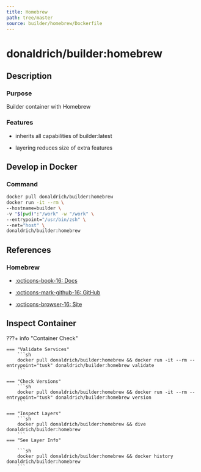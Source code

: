 ```yaml
---
title: Homebrew
path: tree/master
source: builder/homebrew/Dockerfile
---
```


# donaldrich/builder:homebrew

## Description

### Purpose

Builder container with Homebrew

### Features

- inherits all capabilities of builder:latest

- layering reduces size of extra features

## Develop in Docker

### Command

```sh
docker pull donaldrich/builder:homebrew
docker run -it --rm \
--hostname=builder \
-v "$(pwd)":"/work" -w "/work" \
--entrypoint="/usr/bin/zsh" \
--net="host" \
donaldrich/builder:homebrew
```

## References

### Homebrew

- [:octicons-book-16: Docs](https://docs.brew.sh)

- [:octicons-mark-github-16: GitHub](https://github.com/Homebrew/brew)

- [:octicons-browser-16: Site](https://brew.sh)

## Inspect Container

???+ info "Container Check"

    === "Validate Services"
        ```sh
        docker pull donaldrich/builder:homebrew && docker run -it --rm --entrypoint="tusk" donaldrich/builder:homebrew validate
        ```

    === "Check Versions"
        ```sh
        docker pull donaldrich/builder:homebrew && docker run -it --rm --entrypoint="tusk" donaldrich/builder:homebrew version
        ```

    === "Inspect Layers"
        ```sh
        docker pull donaldrich/builder:homebrew && dive donaldrich/builder:homebrew
        ```
    === "See Layer Info"

        ```sh
        docker pull donaldrich/builder:homebrew && docker history donaldrich/builder:homebrew
        ```
